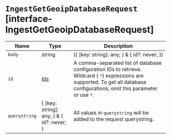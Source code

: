 # `IngestGetGeoipDatabaseRequest` [interface-IngestGetGeoipDatabaseRequest]

| Name | Type | Description |
| - | - | - |
| `body` | string | ({ [key: string]: any; } & { id?: never; }) | All values in `body` will be added to the request body. |
| `id` | [Ids](./Ids.md) | A comma-separated list of database configuration IDs to retrieve. Wildcard ( `*`) expressions are supported. To get all database configurations, omit this parameter or use `*`. |
| `querystring` | { [key: string]: any; } & { id?: never; } | All values in `querystring` will be added to the request querystring. |
